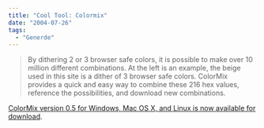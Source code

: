 ```yaml
---
title: "Cool Tool: Colormix"
date: "2004-07-26"
tags:
  - "Generde"
---
```


> By dithering 2 or 3 browser safe colors, it is possible to make over 10 million different combinations. At the left is an example, the beige used in this site is a dither of 3 browser safe colors. ColorMix provides a quick and easy way to combine these 216 hex values, reference the possibilities, and download new combinations.

[ColorMix version 0.5 for Windows, Mac OS X, and Linux is now available for download](http://www.colormix.com/).
